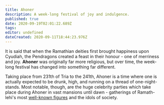 ```yaml
---
title: Ahoner
description: A week-long festival of joy and indulgence.
published: true
date: 2020-09-19T02:01:22.689Z
tags: 
editor: undefined
dateCreated: 2020-09-11T18:44:23.976Z
---
```


It is said that when the Ramathian deities first brought happiness upon Cyudiah, the Pendragons created a feast in their honour - one of merriness and joy. **Ahoner** was originally far more religious, but over time, the week-long festival has changed into something far different.

Taking place from 231th of Tria to the 241th, Ahoner is a time where one is actually expected to be drunk, high, and running on a thread of one-night-stands. Most notable, though, are the huge celebrity parties which take place during Ahoner in vast mansions until dawn - gatherings of Ramath-lehi's most [well-known figures](/pop-culture-figures) and the idols of society.